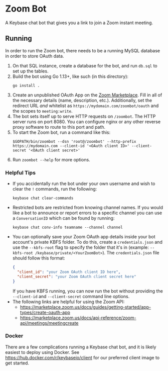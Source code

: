 # Zoom Bot

A Keybase chat bot that gives you a link to join a Zoom instant meeting.

## Running

In order to run the Zoom bot, there needs to be a running MySQL database in order to store OAuth data.

1. On that SQL instance, create a database for the bot, and run `db.sql` to set
   up the tables.
2. Build the bot using Go 1.13+, like such (in this directory):
   ```
   go install .
   ```
3. Create an unpublished OAuth App on the [Zoom Marketplace](https://marketplace.zoom.us/develop/create). Fill in all of
the necessary details (name, description, etc.). Additionally, set the redirect URL *and* whitelist as
`https://mydomain.com/zoombot/oauth` and the scopes to `meeting:write`.
4. The bot sets itself up to serve HTTP requests on `/zoombot`. The HTTP server
   runs on port 8080. You can configure nginx or any other reverse proxy
   software to route to this port and path.
5. To start the Zoom bot, run a command like this:
   ```
   $GOPATH/bin/zoombot --dsn 'root@/zoombot' --http-prefix https://mydomain.com --client-id '<OAuth client ID>' --client-secret '<OAuth client secret>'
   ```
6. Run `zoombot --help` for more options.

### Helpful Tips

- If you accidentally run the bot under your own username and wish to clear the
  `!` commands, run the following:
  ```
  keybase chat clear-commands
  ```
- Restricted bots are restricted from knowing channel names. If you would like
  a bot to announce or report errors to a specific channel you can use a
  `ConversationID` which can be found by running:
  ```
  keybase chat conv-info teamname --channel channel
  ```
- You can optionally save your Zoom OAuth app details inside your bot account's private KBFS folder.
To do this, create a `credentials.json` and use the `--kbfs-root` flag to specify the folder that it's in
(example: `--kbfs-root /keybase/private/<YourZoomBot>`). The `credentials.json` file should follow this format:
  ```json
  {
    "client_id": "your Zoom OAuth client ID here",
    "client_secret": "your Zoom OAuth client secret here"
  }
  ```
  If you have KBFS running, you can now run the bot without providing the `--client-id` and `--client-secret` command line options.
- The following links are helpful for using the Zoom API:
    - https://marketplace.zoom.us/docs/guides/getting-started/app-types/create-oauth-app
    - https://marketplace.zoom.us/docs/api-reference/zoom-api/meetings/meetingcreate

### Docker

There are a few complications running a Keybase chat bot, and it is likely
easiest to deploy using Docker. See https://hub.docker.com/r/keybaseio/client
for our preferred client image to get started.

